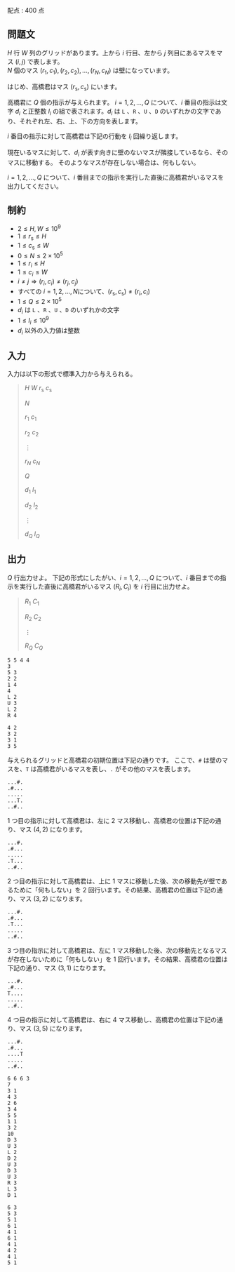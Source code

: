 配点 : $400$ 点

## 問題文

$H$ 行 $W$ 列のグリッドがあります。上から $i$ 行目、左から $j$ 列目にあるマスをマス $(i, j)$ で表します。<br>
$N$ 個のマス $(r_1, c_1), (r_2, c_2), \ldots, (r_N, c_N)$ は壁になっています。

はじめ、高橋君はマス $(r_\mathrm{s}, c_\mathrm{s})$ にいます。

高橋君に $Q$ 個の指示が与えられます。
$i = 1, 2, \ldots, Q$ について、$i$ 番目の指示は文字 $d_i$ と正整数 $l_i$ の組で表されます。$d_i$ は `L` 、`R` 、`U` 、`D` のいずれかの文字であり、それぞれ左、右、上、下の方向を表します。

$i$ 番目の指示に対して高橋君は下記の行動を $l_i$ 回繰り返します。

現在いるマスに対して、$d_i$ が表す向きに壁のないマスが隣接しているなら、そのマスに移動する。
そのようなマスが存在しない場合は、何もしない。

$i = 1, 2, \ldots, Q$ について、$i$ 番目までの指示を実行した直後に高橋君がいるマスを出力してください。

## 制約

- $2 \leq H, W \leq 10^9$
- $1 \leq r_\mathrm{s} \leq H$
- $1 \leq c_\mathrm{s} \leq W$
- $0 \leq N \leq 2 \times 10^5$
- $1 \leq r_i \leq H$
- $1 \leq c_i \leq W$
- $i \neq j \Rightarrow (r_i, c_i) \neq (r_j, c_j)$
- すべての $i = 1, 2, \ldots, N$について、$(r_\mathrm{s}, c_\mathrm{s}) \neq (r_i, c_i)$
- $1 \leq Q \leq 2 \times 10^5$
- $d_i$ は `L` 、`R` 、`U` 、`D` のいずれかの文字
- $1 \leq l_i \leq 10^9$
- $d_i$ 以外の入力値は整数

## 入力

入力は以下の形式で標準入力から与えられる。

> $H$ $W$ $r_\mathrm{s}$ $c_\mathrm{s}$
> 
> $N$
> 
> $r_1$ $c_1$
> 
> $r_2$ $c_2$
> 
> $\vdots$
> 
> $r_N$ $c_N$
> 
> $Q$
> 
> $d_1$ $l_1$
> 
> $d_2$ $l_2$
> 
> $\vdots$
> 
> $d_Q$ $l_Q$

## 出力

$Q$ 行出力せよ。
下記の形式にしたがい、$i = 1, 2, \ldots, Q$ について、$i$ 番目までの指示を実行した直後に高橋君がいるマス $(R_i, C_i)$ を $i$ 行目に出力せよ。

> $R_1$ $C_1$
> 
> $R_2$ $C_2$
> 
> $\vdots$
> 
> $R_Q$ $C_Q$

```input1
5 5 4 4
3
5 3
2 2
1 4
4
L 2
U 3
L 2
R 4
```

```output1
4 2
3 2
3 1
3 5
```

与えられるグリッドと高橋君の初期位置は下記の通りです。
ここで、`#` は壁のマスを、`T` は高橋君がいるマスを表し、`.` がその他のマスを表します。

```output1
...#.
.#...
.....
...T.
..#..
```

$1$ つ目の指示に対して高橋君は、左に $2$ マス移動し、高橋君の位置は下記の通り、マス $(4, 2)$ になります。

```output1
...#.
.#...
.....
.T...
..#..
```

$2$ つ目の指示に対して高橋君は、上に $1$ マスに移動した後、次の移動先が壁であるために「何もしない」を $2$ 回行います。その結果、高橋君の位置は下記の通り、マス $(3, 2)$ になります。

```output1
...#.
.#...
.T...
.....
..#..
```

$3$ つ目の指示に対して高橋君は、左に $1$ マス移動した後、次の移動先となるマスが存在しないために「何もしない」を $1$ 回行います。その結果、高橋君の位置は下記の通り、マス $(3, 1)$ になります。

```output1
...#.
.#...
T....
.....
..#..
```

$4$ つ目の指示に対して高橋君は、右に $4$ マス移動し、高橋君の位置は下記の通り、マス $(3, 5)$ になります。

```output1
...#.
.#...
....T
.....
..#..
```

```input2
6 6 6 3
7
3 1
4 3
2 6
3 4
5 5
1 1
3 2
10
D 3
U 3
L 2
D 2
U 3
D 3
U 3
R 3
L 3
D 1
```

```output2
6 3
5 3
5 1
6 1
4 1
6 1
4 1
4 2
4 1
5 1
```